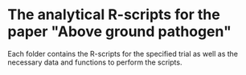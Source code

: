 # The analytical R-scripts for the paper "Above ground pathogen"
Each folder contains the R-scripts for the specified trial as well as the necessary data and functions to perform the scripts.
